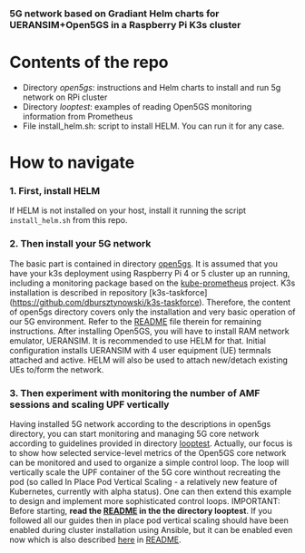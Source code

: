 ### 5G network based on Gradiant Helm charts for UERANSIM+Open5GS in a Raspberry Pi K3s cluster

# Contents of the repo

- Directory _open5gs_: instructions and Helm charts to install and run 5g network on RPi cluster
- Directory _looptest_: examples of reading Open5GS monitoring information from Prometheus
- File install_helm.sh: script to install HELM. You can run it for any case.

# How to navigate

### 1. First, install HELM

If HELM is not installed on your host, install it running the script ```install_helm.sh``` from this repo.

### 2. Then install your 5G network

The basic part is contained in directory [open5gs](./open5gs). It is assumed that you have your k3s deployment using Raspberry Pi 4 or 5 cluster up an running, including a monitoring package based on the [kube-prometheus](https://github.com/prometheus-operator/kube-prometheus) project. K3s installation is described in repository [k3s-taskforce\](https://github.com/dbursztynowski/k3s-taskforce). Therefore, the content of open5gs directory covers only the installation and very basic operation of our 5G environment. Refer to the [README](...) file therein for remaining instructions. After installing Open5GS, you will have to install RAM network emulator, UERANSIM. It is recommended to use HELM for that. Initial configuration installs UERANSIM with 4 user equipment (UE) termnals attached and active. HELM will also be used to attach new/detach existing UEs to/form the network.

### 3. Then experiment with monitoring the number of AMF sessions and scaling UPF vertically

Having installed 5G network according to the descriptions in open5gs directory, you can start monitoring and managing 5G core network according to guidelines provided in directory [looptest](./looptest). Actually, our focus is to show how selected service-level metrics of the Open5GS core network can be monitored and used to organize a simple control loop. The loop will vertically scale the UPF container of the 5G core winthout recreating the pod (so called In Place Pod Vertical Scaling - a relatively new feature of Kubernetes, currently with alpha status). One can then extend this example to design and implement more sophisticated control loops. IMPORTANT: Before starting, **read the [README](./looptest/README.md) in the the directory looptest**. If you followed all our guides then in place pod vertical scaling should have been enabled during cluster installation using Ansible, but it can be enabled even now which is also described [here](./looptest/README.md#enable-on-a-running-k3s-cluster) in [README](./looptest/README.md).

